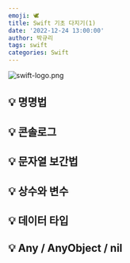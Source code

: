```yaml
---
emoji: 🕊
title: Swift 기초 다지기(1)
date: '2022-12-24 13:00:00'
author: 박규리
tags: swift 
categories: Swift
---
```


![swift-logo.png](swift-log.png)


## 💡 명명법



## 💡 콘솔로그


## 💡 문자열 보간법


## 💡 상수와 변수


## 💡 데이터 타입


## 💡 Any / AnyObject / nil


```toc
```